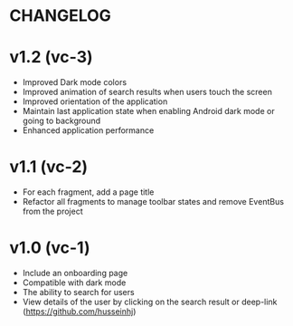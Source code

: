 # CHANGELOG

# v1.2 (vc-3)
- Improved Dark mode colors
- Improved animation of search results when users touch the screen
- Improved orientation of the application
- Maintain last application state when enabling Android dark mode or going to background
- Enhanced application performance

# v1.1 (vc-2)
- For each fragment, add a page title
- Refactor all fragments to manage toolbar states and remove EventBus from the project

# v1.0 (vc-1)
- Include an onboarding page
- Compatible with dark mode
- The ability to search for users
- View details of the user by clicking on the search result or deep-link (https://github.com/husseinhj)